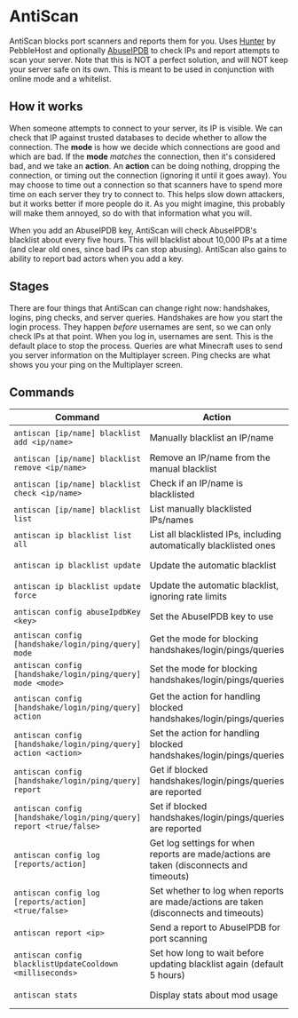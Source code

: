 # AntiScan

AntiScan blocks port scanners and reports them for you. Uses [Hunter](https://github.com/pebblehost/hunter) by
PebbleHost and optionally [AbuseIPDB](https://www.abuseipdb.com/) to check IPs and report attempts to scan your server.
Note that this is NOT a perfect solution, and will NOT keep your server safe on its own. This is meant to be used in
conjunction with online mode and a whitelist.

## How it works

When someone attempts to connect to your server, its IP is visible. We can check that IP against trusted databases to
decide whether to allow the connection. The **mode** is how we decide which connections are good and which are bad.
If the **mode** *matches* the connection, then it's considered bad, and we take an **action**. An **action** can be
doing nothing, dropping the connection, or timing out the connection (ignoring it until it goes away). You may choose to
time out a connection so that scanners have to spend more time on each server they try to connect to. This helps slow
down attackers, but it works better if more people do it. As you might imagine, this probably will make them annoyed, so
do with that information what you will.

When you add an AbuseIPDB key, AntiScan will check AbuseIPDB's blacklist about every five hours. This will blacklist
about 10,000 IPs at a time (and clear old ones, since bad IPs can stop abusing). AntiScan also gains to ability to
report bad actors when you add a key.

## Stages

There are four things that AntiScan can change right now: handshakes, logins, ping checks, and server queries.
Handshakes are how you start the login process. They happen *before* usernames are sent, so we can only check IPs at
that point. When you log in, usernames are sent. This is the default place to stop the process. Queries are what
Minecraft uses to send you server information on the Multiplayer screen. Ping checks are what shows you your ping on
the Multiplayer screen.

## Commands

| Command                                                            | Action                                                                                  | Permission node                                           | Default    |
|--------------------------------------------------------------------|-----------------------------------------------------------------------------------------|-----------------------------------------------------------|------------|
| `antiscan [ip/name] blacklist add <ip/name>`                       | Manually blacklist an IP/name                                                           | `"antiscan.ip/name.blacklist.add"`                        | OP Level 3 |
| `antiscan [ip/name] blacklist remove <ip/name>`                    | Remove an IP/name from the manual blacklist                                             | `"antiscan.ip/name.blacklist.remove"`                     | OP Level 3 |
| `antiscan [ip/name] blacklist check <ip/name>`                     | Check if an IP/name is blacklisted                                                      | `"antiscan.ip/name.blacklist.check"`                      | OP Level 3 |
| `antiscan [ip/name] blacklist list`                                | List manually blacklisted IPs/names                                                     | `"antiscan.ip/name.blacklist.list"`                       | OP Level 3 |
| `antiscan ip blacklist list all`                                   | List all blacklisted IPs, including automatically blacklisted ones                      | `"antiscan.ip.blacklist.list.all"`                        | OP Level 3 |
| `antiscan ip blacklist update`                                     | Update the automatic blacklist                                                          | `"antiscan.ip.blacklist.update"`                          | OP Level 4 |
| `antiscan ip blacklist update force`                               | Update the automatic blacklist, ignoring rate limits                                    | `"antiscan.ip.blacklist.update.force"`                    | OP Level 4 |
| `antiscan config abuseIpdbKey <key>`                               | Set the AbuseIPDB key to use                                                            | `"antiscan.config.abuseIpdbKey"`                          | OP Level 4 |
| `antiscan config [handshake/login/ping/query] mode`                | Get the mode for blocking handshakes/login/pings/queries                                | `"antiscan.config.handshake/login/ping/query.mode"`       | OP Level 4 |
| `antiscan config [handshake/login/ping/query] mode <mode>`         | Set the mode for blocking handshakes/login/pings/queries                                | `"antiscan.config.handshake/login/ping/query.mode.set"`   | OP Level 4 |
| `antiscan config [handshake/login/ping/query] action`              | Get the action for handling blocked handshakes/login/pings/queries                      | `"antiscan.config.handshake/login/ping/query.action"`     | OP Level 4 |
| `antiscan config [handshake/login/ping/query] action <action>`     | Set the action for handling blocked handshakes/login/pings/queries                      | `"antiscan.config.handshake/login/ping/query.action.set"` | OP Level 4 |
| `antiscan config [handshake/login/ping/query] report`              | Get if blocked handshakes/login/pings/queries are reported                              | `"antiscan.config.handshake/login/ping/query.report"`     | OP Level 4 |
| `antiscan config [handshake/login/ping/query] report <true/false>` | Set if blocked handshakes/login/pings/queries are reported                              | `"antiscan.config.handshake/login/ping/query.report.set"` | OP Level 4 |
| `antiscan config log [reports/action]`                             | Get log settings for when reports are made/actions are taken (disconnects and timeouts) | `"antiscan.config.log.reports/actions"`                   | OP Level 4 |
| `antiscan config log [reports/action] <true/false>`                | Set whether to log when reports are made/actions are taken (disconnects and timeouts)   | `"antiscan.config.log.reports/actions.set"`               | OP Level 4 |
| `antiscan report <ip>`                                             | Send a report to AbuseIPDB for port scanning                                            | `"antiscan.report"`                                       | OP Level 4 |
| `antiscan config blacklistUpdateCooldown <milliseconds>`           | Set how long to wait before updating blacklist again (default 5 hours)                  | `"antiscan.config.blacklistUpdateCooldown"`               | OP Level 4 |
| `antiscan stats`                                                   | Display stats about mod usage                                                           | `"antiscan.stats"`                                        | OP Level 3 |
